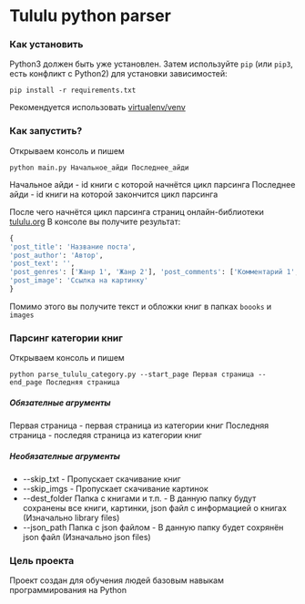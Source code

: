 # Tululu python parser
### Как установить
Python3 должен быть уже установлен. Затем используйте `pip` (или `pip3`, есть конфликт с Python2) для установки зависимостей:
```
pip install -r requirements.txt
```
Рекомендуется использовать [virtualenv/venv](https://docs.python.org/3/library/venv.html)

### Как запустить?
Открываем консоль и пишем
```
python main.py Начальное_айди Последнее_айди
```

Начальное айди - id книги с которой начнётся цикл парсинга
Последнее айди - id книги на которой закончится цикл парсинга

После чего начнётся цикл парсинга страниц онлайн-библиотеки [tululu.org](tululu.org)
В консоле вы получите результат:
```python
{
'post_title': 'Название поста', 
'post_author': 'Автор', 
'post_text': '', 
'post_genres': ['Жанр 1', 'Жанр 2'], 'post_comments': ['Комментарий 1', 'Коментарий 2'], 
'post_image': 'Ссылка на картинку'
}
```
Помимо этого вы получите текст и обложки книг в папках ```boooks``` и ```images```

### Парсинг категории книг
Открываем консоль и пишем
```
python parse_tululu_category.py --start_page Первая страница --end_page Последняя страница
```
##### Обязателные агрументы

Первая страница - первая страница из категории книг
Последняя страница - последяя страница из категории книг

##### Необязателные агрументы
* --skip_txt - Пропускает скачивание книг
* --skip_imgs - Пропускает скачивание картинок
* --dest_folder Папка с книгами и т.п. - В данную папку будут сохранены все книги, картинки, json файл с информацией о книгах (Изначально library files)
* --json_path Папка с json файлом - В данную папку будет сохрянён json файл (Изначально json files)

### Цель проекта
Проект создан для обучения людей базовым навыкам программирования на Python

